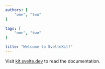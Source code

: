 ```yaml
---
authors: [
    "one", "two"
]

tags: [
	"one", "two"
]

title: "Welcome to SvelteKit!"
---
```


Visit [kit.svelte.dev](https://kit.svelte.dev) to read the documentation.
